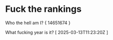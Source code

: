 # Fuck the rankings

Who the hell am I?
{ 14651674 }

What fucking year is it?
[ 2025-03-13T11:23:20Z ]
